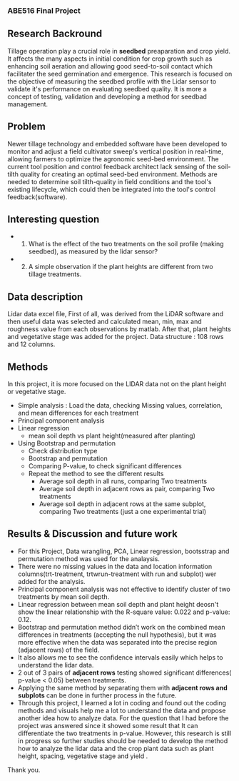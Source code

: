 

### ABE516 Final Project


## Research Backround

Tillage operation play a crucial role in **seedbed** preaparation and crop yield. It affects the many aspects in initial condition for crop growth such as enhancing soil aeration and allowing good seed-to-soil contact which facilitater the seed germination and emergence. This research is focused on the objective of measuring the seedbed profile with the Lidar sensor to validate it's performance on evaluating seedbed quality. It is more a concept of testing, validation and developing a method for seedbad management.

## Problem

Newer tillage technology and embedded software have been developed to monitor and adjust a field cultivator sweep's vertical position in real-time, allowing farmers to optimize the agronomic seed-bed environment. The current tool position and control feedback architect lack sensing of the soil-tilth quality for creating an optimal seed-bed environment. Methods are needed to determine soil tilth-quality in field conditions and the tool's existing lifecycle, which could then be integrated into the tool's control feedback(software).

## Interesting question

* 1. What is the effect of the two treatments on the soil profile (making seedbed), as measured by the lidar sensor? 
* 2. A simple observation if the plant heights are different from two tillage treatments.


## Data description
Lidar data excel file, First of all, was derived from the LiDAR software and then useful data was selected and calculated mean, min, max and roughness value from each observations by matlab. After that, plant heights and vegetative stage was added for the project. Data structure : 108 rows and 12 columns.

## Methods
In this project, it is more focused on the LIDAR data not on the plant height or vegetative stage.
* Simple analysis : Load the data, checking Missing values, correlation, and mean differences for each treatment
* Principal component analysis
* Linear regression
  * mean soil depth vs plant height(measured after planting)
* Using Bootstrap and permutation
  * Check distribution type
  * Bootstrap and permutation
  * Comparing P-value, to check significant differences
  * Repeat the method to see the different results
    * Average soil depth in all runs, comparing Two treatments
    * Average soil depth in adjacent rows as pair, comparing Two treatments
    * Average soil depth in adjacent rows at the same subplot, comparing Two treatments (just a one experimental trial)

## Results & Discussion and future work
* For this Project, Data wrangling, PCA, Linear regression, bootsstrap and permutation method was used for the analaysis.
* There were no missing values in the data and location information columns(trt-treatment, trtwrun-treatment with run and subplot) wer added for the analysis.
* Principal component analysis was not effective to identify cluster of two treatments by mean soil depth.
* Linear regression between mean soil depth and plant height deosn't show the linear relationship with the R-square value: 0.022 and p-value: 0.12.
* Bootstrap and permutation method didn’t work on the combined mean differences in treatments (accepting the null hypothesis), but it was more effective when the data was separated into the precise region (adjacent rows) of the field.
* It also allows me to see the confidence intervals easily which helps to understand the lidar data.
* 2 out of 3 pairs of **adjacent rows** testing showed significant differences( p-value < 0.05) between treatments.
* Applying the same method by separating them with **adjacent rows and subplots** can be done in further process in the future.
* Through this project, I learned a lot in coding and found out the coding methods and visuals help me a lot to understand the data and propose another idea how to analyze data. For the question that I had before the project was answered since it showed some result that It can differentiate the two treatments in p-value. However, this research is still in progress so further studies should be needed to develop the method how to analyze the lidar data and the crop plant data such as plant height, spacing, vegetative stage and yield .
 
Thank you.
